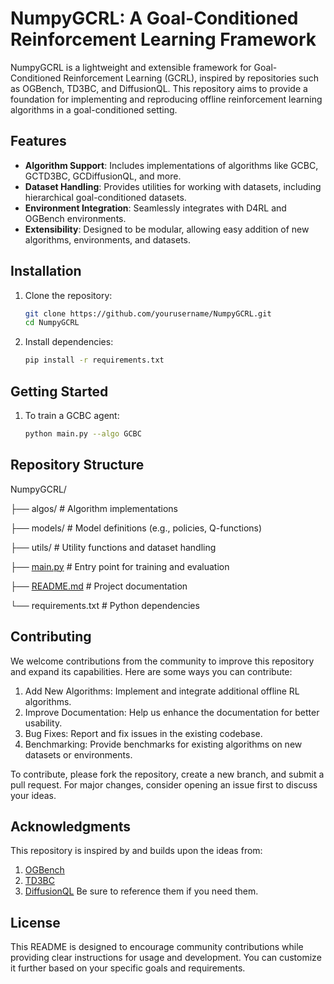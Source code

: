 # NumpyGCRL: A Goal-Conditioned Reinforcement Learning Framework

NumpyGCRL is a lightweight and extensible framework for Goal-Conditioned Reinforcement Learning (GCRL), inspired by repositories such as OGBench, TD3BC, and DiffusionQL. This repository aims to provide a foundation for implementing and reproducing offline reinforcement learning algorithms in a goal-conditioned setting.

## Features
- **Algorithm Support**: Includes implementations of algorithms like GCBC, GCTD3BC, GCDiffusionQL, and more.
- **Dataset Handling**: Provides utilities for working with datasets, including hierarchical goal-conditioned datasets.
- **Environment Integration**: Seamlessly integrates with D4RL and OGBench environments.
- **Extensibility**: Designed to be modular, allowing easy addition of new algorithms, environments, and datasets.

## Installation
1. Clone the repository:
   ```bash
   git clone https://github.com/yourusername/NumpyGCRL.git
   cd NumpyGCRL
2. Install dependencies: 
    ```bash
    pip install -r requirements.txt
## Getting Started
1. To train a GCBC agent:
    ```bash
    python main.py --algo GCBC
## Repository Structure
NumpyGCRL/

├── algos/                # Algorithm implementations

├── models/               # Model definitions (e.g., policies, Q-functions)

├── utils/                # Utility functions and dataset handling

├── [main.py](http://_vscodecontentref_/1)               # Entry point for training and evaluation

├── [README.md](http://_vscodecontentref_/2)             # Project documentation

└── requirements.txt      # Python dependencies
## Contributing
We welcome contributions from the community to improve this repository and expand its capabilities. Here are some ways you can contribute:
   1. Add New Algorithms: Implement and integrate additional offline RL algorithms.
   2. Improve Documentation: Help us enhance the documentation for better usability.
   3. Bug Fixes: Report and fix issues in the existing codebase.
   4. Benchmarking: Provide benchmarks for existing algorithms on new datasets or environments.

To contribute, please fork the repository, create a new branch, and submit a pull request. For major changes, consider opening an issue first to discuss your ideas.
## Acknowledgments
This repository is inspired by and builds upon the ideas from:
1. [OGBench](https://github.com/seohongpark/ogbench)
2. [TD3BC](https://github.com/sfujim/TD3_BC)
3. [DiffusionQL](https://github.com/Zhendong-Wang/Diffusion-Policies-for-Offline-RL)
Be sure to reference them if you need them.
## License
This README is designed to encourage community contributions while providing clear instructions for usage and development. You can customize it further based on your specific goals and requirements.
